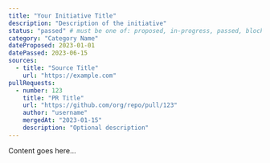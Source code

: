 ```yaml
---
title: "Your Initiative Title"
description: "Description of the initiative"
status: "passed" # must be one of: proposed, in-progress, passed, blocked
category: "Category Name"
dateProposed: 2023-01-01
datePassed: 2023-06-15
sources:
  - title: "Source Title"
    url: "https://example.com"
pullRequests:
  - number: 123
    title: "PR Title"
    url: "https://github.com/org/repo/pull/123"
    author: "username"
    mergedAt: "2023-01-15"
    description: "Optional description"
---
```


Content goes here...